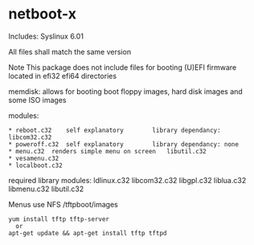 netboot-x
=========

Includes:
Syslinux 6.01

All files shall match the same version

Note This package does not include files for booting (U)EFI firmware located in efi32 efi64 directories

memdisk: allows for booting boot floppy images, hard disk images and some ISO images

modules:

	* reboot.c32 	self explanatory		library dependancy: libcom32.c32
	* poweroff.c32	self explanatory		library dependancy: none
	* menu.c32	renders simple menu on screen	libutil.c32
	* vesamenu.c32
	* localboot.c32

required library modules:
	ldlinux.c32
	libcom32.c32 
	libgpl.c32 
	liblua.c32 
	libmenu.c32 
	libutil.c32

Menus use NFS /tftpboot/images

    yum install tftp tftp-server
      or
    apt-get update && apt-get install tftp tftpd


